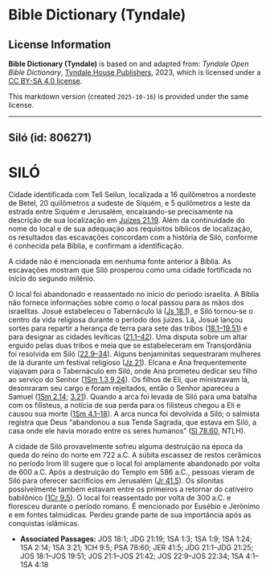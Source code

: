 # Bible Dictionary (Tyndale)

## License Information

**Bible Dictionary (Tyndale)** is based on and adapted from: _Tyndale Open Bible Dictionary_, [Tyndale House Publishers](https://tyndaleopenresources.com/), 2023, which is licensed under a [CC BY-SA 4.0 license](https://creativecommons.org/licenses/by-sa/4.0/legalcode.en).

This markdown version (created `2025-10-16`) is provided under the same license.



--------------------------------

## Siló (id: 806271)

SILÓ
====

Cidade identificada com Tell Seilun, localizada a 16 quilômetros a nordeste de Betel, 20 quilômetros a sudeste de Siquém, e 5 quilômetros a leste da estrada entre Siquém e Jerusalém, encaixando\-se precisamente na descrição de sua localização em [Juízes 21\.19](https://ref.ly/Judg21:19). Além da continuidade do nome do local e de sua adequação aos requisitos bíblicos de localização, os resultados das escavações concordam com a história de Siló, conforme é conhecida pela Bíblia, e confirmam a identificação.

A cidade não é mencionada em nenhuma fonte anterior à Bíblia. As escavações mostram que Siló prosperou como uma cidade fortificada no início do segundo milênio.

O local foi abandonado e reassentado no início do período israelita. A Bíblia não fornece informações sobre como o local passou para as mãos dos israelitas. Josué estabeleceu o Tabernáculo lá ([Js 18\.1](https://ref.ly/Josh18:1)), e Siló tornou\-se o centro da vida religiosa durante o período dos juízes. Lá, Josué lançou sortes para repartir a herança de terra para sete das tribos ([18\.1–19\.51](https://ref.ly/Josh18:1-Josh19:51)) e para designar as cidades levíticas ([21\.1–42](https://ref.ly/Josh21:1-Josh21:42)). Uma disputa sobre um altar erguido pelas duas tribos e meia que se estabeleceram em Transjordânia foi resolvida em Siló ([22\.9–34](https://ref.ly/Josh22:9-Josh22:34)). Alguns benjaminitas sequestraram mulheres de lá durante um festival religioso ([Jz 21](https://ref.ly/Judg21:1-Judg21:25)). Elcana e Ana frequentemente viajavam para o Tabernáculo em Siló, onde Ana prometeu dedicar seu filho ao serviço do Senhor ([1Sm 1\.3,9,24](https://ref.ly/1Sam1:3,1Sam1:9,1Sam1:24)). Os filhos de Eli, que ministravam lá, desonraram seu cargo e foram rejeitados, então o Senhor apareceu a Samuel ([1Sm 2\.14](https://ref.ly/1Sam2:14); [3\.21](https://ref.ly/1Sam3:21)). Quando a arca foi levada de Siló para uma batalha com os filisteus, a notícia de sua perda para os filisteus chegou a Eli e causou sua morte ([1Sm 4\.1–18](https://ref.ly/1Sam4:1-1Sam4:18)). A arca nunca foi devolvida a Siló; o salmista registra que Deus “abandonou a sua Tenda Sagrada, que estava em Siló, a casa onde ele havia morado entre os seres humanos” ([Sl 78\.60](https://ref.ly/Ps78:60), NTLH).

A cidade de Siló provavelmente sofreu alguma destruição na época da queda do reino do norte em 722 a.C. A súbita escassez de restos cerâmicos no período Irom III sugere que o local foi amplamente abandonado por volta de 600 a.C. Após a destruição do Templo em 586 a.C., pessoas vieram de Siló para oferecer sacrifícios em Jerusalém ([Jr 41\.5](https://ref.ly/Jer41:5)). Os silonitas possivelmente também estavam entre os primeiros a retornar do cativeiro babilônico ([1Cr 9\.5](https://ref.ly/1Chr9:5)). O local foi reassentado por volta de 300 a.C. e floresceu durante o período romano. É mencionado por Eusébio e Jerônimo e em fontes talmúdicas. Perdeu grande parte de sua importância após as conquistas islâmicas.

* **Associated Passages:** JOS 18:1; JDG 21:19; 1SA 1:3; 1SA 1:9; 1SA 1:24; 1SA 2:14; 1SA 3:21; 1CH 9:5; PSA 78:60; JER 41:5; JDG 21:1–JDG 21:25; JOS 18:1–JOS 19:51; JOS 21:1–JOS 21:42; JOS 22:9–JOS 22:34; 1SA 4:1–1SA 4:18

